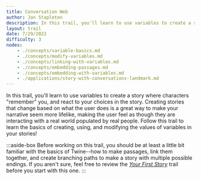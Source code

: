 ```yaml
---
title: Conversation Web
author: Jon Stapleton
description: In this trail, you'll learn to use variables to create a story where characters "remember" you, and react to your choices in the story. Creating stories that change based on what the user does is a great way to make your narrative seem more lifelike, making the user feel as though they are interacting with a real world populated by real people. Follow this trail to learn the basics of creating, using, and modifying the values of variables in your stories!
layout: trail
date: 7/29/2022
difficulty: 3
nodes:
    - ./concepts/variable-basics.md
    - ./concepts/modify-variables.md
    - ./concepts/linking-with-variables.md
    - ./concepts/embedding-passages.md
    - ./concepts/embedding-with-variables.md
    - ./applications/story-with-conversations-landmark.md
---
```


In this trail, you'll learn to use variables to create a story where characters "remember" you, and react to your choices in the story. Creating stories that change based on what the user does is a great way to make your narrative seem more lifelike, making the user feel as though they are interacting with a real world populated by real people. Follow this trail to learn the basics of creating, using, and modifying the values of variables in your stories!

:::aside-box
Before working on this trail, you should be at least a little bit familiar with the basics of Twine--how to make passages, link them together, and create branching paths to make a story with multiple possible endings. If you aren't sure, feel free to review the *[Your First Story](/trails/your-first-story)* trail before you start with this one.
:::